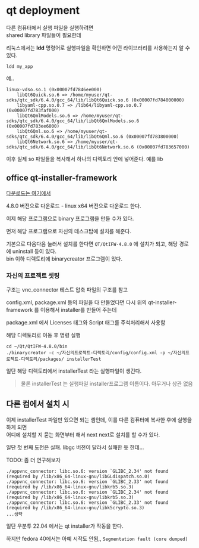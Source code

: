 # qt deployment
다른 컴퓨터에서 실행 파일을 실행하려면  
shared library 파일들이 필요한데  

리눅스에서는 **ldd** 명령어로 실행파일을 확인하면 어떤 라이브러리를 사용하는지 알 수 있다. 

```
ldd my_app
```

예..

```
linux-vdso.so.1 (0x00007fd7846ee000)
	libQt6Quick.so.6 => /home/myuser/qt-sdks/qtc_sdk/6.4.0/gcc_64/lib/libQt6Quick.so.6 (0x00007fd784000000)
	libyaml-cpp.so.0.7 => /lib64/libyaml-cpp.so.0.7 (0x00007fd783faf000)
	libQt6QmlModels.so.6 => /home/myuser/qt-sdks/qtc_sdk/6.4.0/gcc_64/lib/libQt6QmlModels.so.6 (0x00007fd783ee6000)
	libQt6Qml.so.6 => /home/myuser/qt-sdks/qtc_sdk/6.4.0/gcc_64/lib/libQt6Qml.so.6 (0x00007fd783800000)
	libQt6Network.so.6 => /home/myuser/qt-sdks/qtc_sdk/6.4.0/gcc_64/lib/libQt6Network.so.6 (0x00007fd783657000)
```

이후 실제 so 파일들을 복사해서 하나의 디렉토리 안에 넣어준다. 예를 lib



## office qt-installer-framework 
[다운로드는 여기에서](https://download.qt.io/official_releases/qt-installer-framework)

4.8.0 버전으로 다운로드 - linux x64 버전으로 다운로드 한다. 


이제 해당 프로그램으로 binary 프로그램을 만들 수가 있다.

먼저 해당 프로그램으로 자신의 데스크탑에 설치를 해준다.

기본으로 다음다음 눌러서 설치를 한다면 
`QT/QtIFW-4.8.0` 에 설치가 되고, 해당 경로에 uninstall 등이 있다.   
bin 이하 디렉토리에 binarycreator 프로그램이 있다.


### 자신의 프로젝트 셋팅 
구조는 vnc_connector 테스트 압축 파일의 구조를 참고

config.xml, package.xml 등의 파일을 다 만들었다면 다시 위의 qt-installer-framework 를 이용해서 installer를 만들어 주는데  

package.xml 에서 Licenses 태그와 Script 태그를 주석처리해서 사용함   



해당 디렉토리로 이동 후 명령 실행   
```
cd ~/Qt/QtIFW-4.8.0/bin
./binarycreator -c ~/자신의프로젝트-디렉토리/config/config.xml -p ~/자신의프로젝트-디렉토리/packages/ installerTest
```

일단 해당 디렉토리에서 installerTest 라는 실행파일이 생긴다.   
> 물론 installerTest 는 실행파일 installer프로그램 이름이다. 아무거나 상관 없음


## 다른 컴에서 설치 시
이제 installerTest 파일만 있으면 되는 셈인데, 이를 다른 컴퓨터에 복사한 후에 실행을 하게 되면   
어디에 설치할 지 묻는 화면부터 해서 next next로 설치를 할 수가 있다. 

일단 첫 번째 도전은 실패.   libgc 버전이 달라서 실패한 듯 한데... 

TODO: 좀 더 연구해보자

```
./appvnc_connector: libc.so.6: version `GLIBC_2.34' not found (required by /lib/x86_64-linux-gnu/libGLdispatch.so.0)
./appvnc_connector: libc.so.6: version `GLIBC_2.33' not found (required by /lib/x86_64-linux-gnu/libkrb5.so.3)
./appvnc_connector: libc.so.6: version `GLIBC_2.34' not found (required by /lib/x86_64-linux-gnu/libkrb5.so.3)
./appvnc_connector: libc.so.6: version `GLIBC_2.33' not found (required by /lib/x86_64-linux-gnu/libk5crypto.so.3)
...생략
```


일단 우분투 22.04 에서는 qt installer가 작동을 한다.   

하지만 fedora 40에서는 아예 시작도 안됨,, `Segmentation fault (core dumped)`   

